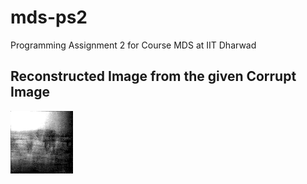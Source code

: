 # mds-ps2
Programming Assignment 2 for Course MDS at IIT Dharwad

## Reconstructed Image from the given Corrupt Image
![Reconstructed Image](https://raw.githubusercontent.com/NeuralFlux/mds-ps2/main/reconstructed.png)
